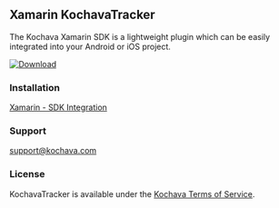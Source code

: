## Xamarin KochavaTracker
The Kochava Xamarin SDK is a lightweight plugin which can be easily integrated into your Android or iOS project.

[![Download](https://img.shields.io/github/v/release/Kochava/Xamarin-KochavaTracker-Releases?include_prereleases&sort=semver)](https://github.com/Kochava/Xamarin-KochavaTracker-Releases/releases)

### Installation
[Xamarin - SDK Integration](https://support.kochava.com/sdk-integration/xamarin-sdk-integration/)

### Support
support@kochava.com

### License
KochavaTracker is available under the [Kochava Terms of Service](https://www.kochava.com/terms-of-service/).
